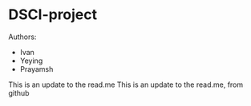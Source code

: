 # DSCI-project 
Authors: 
- Ivan 
- Yeying 
- Prayamsh

This is an update to the read.me 
This is an update to the read.me, from github 

